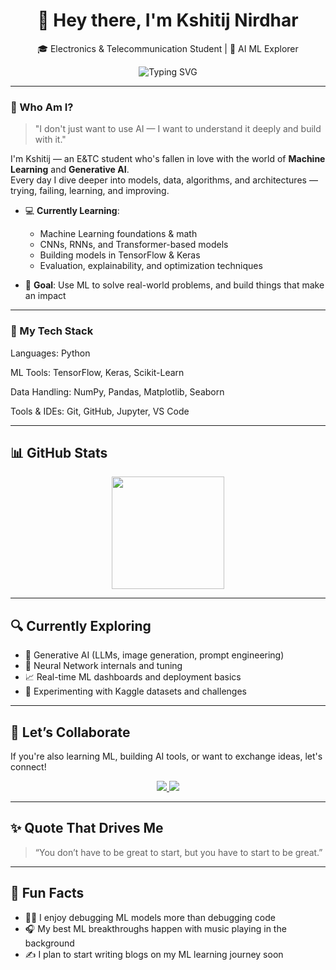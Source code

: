 <h1 align="center">👋 Hey there, I'm Kshitij Nirdhar</h1>

<p align="center">
🎓 Electronics & Telecommunication Student | 🤖 AI ML Explorer   
</p>

<p align="center">
  <img src="https://readme-typing-svg.demolab.com/?lines=Learning+Machine+Learning+in+depth...;Building+cool+ML+projects...;Exploring+Gen+AI+creatively...&center=true&width=500&height=30&color=58A6FF&vCenter=true" alt="Typing SVG" />
</p>

---

### 🧠 Who Am I?

> "I don't just want to use AI — I want to understand it deeply and build with it."

I'm Kshitij — an E&TC student who's fallen in love with the world of **Machine Learning** and **Generative AI**.  
Every day I dive deeper into models, data, algorithms, and architectures — trying, failing, learning, and improving.

- 💻 **Currently Learning**:  
  - Machine Learning foundations & math  
  - CNNs, RNNs, and Transformer-based models  
  - Building models in TensorFlow & Keras  
  - Evaluation, explainability, and optimization techniques  

- 🌟 **Goal**: Use ML to solve real-world problems, and build things that make an impact

---

### 🧰 My Tech Stack

Languages:       Python

ML Tools:        TensorFlow, Keras, Scikit-Learn

Data Handling:   NumPy, Pandas, Matplotlib, Seaborn

Tools & IDEs:    Git, GitHub, Jupyter, VS Code


---

## 📊 GitHub Stats

<div align="center">

  <img src="https://github-readme-stats.vercel.app/api?username=kshitijnirdhar20&show_icons=true&theme=tokyonight" height="180px"/>
  
</div>

---

## 🔍 Currently Exploring

- 🎨 Generative AI (LLMs, image generation, prompt engineering)  
- 🤯 Neural Network internals and tuning  
- 📈 Real-time ML dashboards and deployment basics  
- 🧪 Experimenting with Kaggle datasets and challenges  

---

## 🤝 Let’s Collaborate

If you're also learning ML, building AI tools, or want to exchange ideas, let's connect!

<p align="center">
  <a href="https://www.linkedin.com/in/kshitij-nirdhar-208720313?utm_source=share&utm_campaign=share_via&utm_content=profile&utm_medium=ios_app" target="_blank">
    <img src="https://img.shields.io/badge/-LinkedIn-0A66C2?style=for-the-badge&logo=linkedin&logoColor=white" />
  </a>
  <a href="mailto:nirdharkshitij2006@gmail.com" target="_blank">
    <img src="https://img.shields.io/badge/-Gmail-D14836?style=for-the-badge&logo=gmail&logoColor=white" />
  </a>
</p>

---

## ✨ Quote That Drives Me

> “You don’t have to be great to start, but you have to start to be great.”

---

## 🧩 Fun Facts

- 🧑‍💻 I enjoy debugging ML models more than debugging code  
- 🎧 My best ML breakthroughs happen with music playing in the background  
- ✍️ I plan to start writing blogs on my ML learning journey soon  

